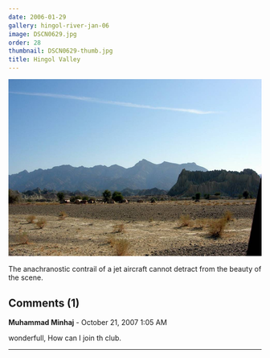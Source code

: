 ```yaml
---
date: 2006-01-29
gallery: hingol-river-jan-06
image: DSCN0629.jpg
order: 28
thumbnail: DSCN0629-thumb.jpg
title: Hingol Valley
---
```


![Hingol Valley](./DSCN0629.jpg)

The anachranostic contrail of a jet aircraft cannot detract from the beauty of the scene.

<div id="comments">

## Comments (1)

**Muhammad Minhaj** - October 21, 2007  1:05 AM

wonderfull, How can I join th club.

---

</div>